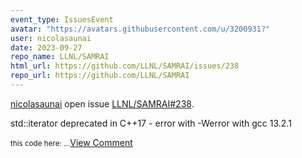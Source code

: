 ```yaml
---
event_type: IssuesEvent
avatar: "https://avatars.githubusercontent.com/u/3200931?"
user: nicolasaunai
date: 2023-09-27
repo_name: LLNL/SAMRAI
html_url: https://github.com/LLNL/SAMRAI/issues/238
repo_url: https://github.com/LLNL/SAMRAI
---
```


<a href='https://github.com/nicolasaunai' target='_blank'>nicolasaunai</a> open issue <a href='https://github.com/LLNL/SAMRAI/issues/238' target='_blank'>LLNL/SAMRAI#238</a>.

<p>std::iterator deprecated in C++17 - error with -Werror with gcc 13.2.1</p><small>this code here:...</small><a href='https://github.com/LLNL/SAMRAI/issues/238' target='_blank'>View Comment</a>